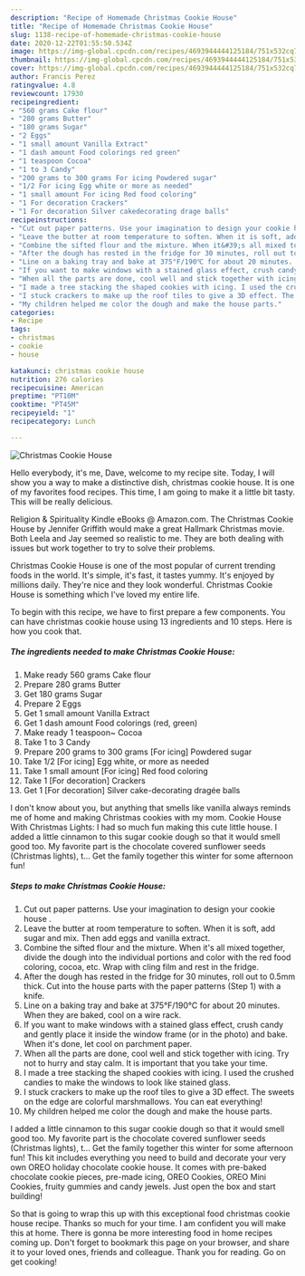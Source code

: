```yaml
---
description: "Recipe of Homemade Christmas Cookie House"
title: "Recipe of Homemade Christmas Cookie House"
slug: 1138-recipe-of-homemade-christmas-cookie-house
date: 2020-12-22T01:55:50.534Z
image: https://img-global.cpcdn.com/recipes/4693944444125184/751x532cq70/christmas-cookie-house-recipe-main-photo.jpg
thumbnail: https://img-global.cpcdn.com/recipes/4693944444125184/751x532cq70/christmas-cookie-house-recipe-main-photo.jpg
cover: https://img-global.cpcdn.com/recipes/4693944444125184/751x532cq70/christmas-cookie-house-recipe-main-photo.jpg
author: Francis Perez
ratingvalue: 4.8
reviewcount: 17930
recipeingredient:
- "560 grams Cake flour"
- "280 grams Butter"
- "180 grams Sugar"
- "2 Eggs"
- "1 small amount Vanilla Extract"
- "1 dash amount Food colorings red green"
- "1 teaspoon Cocoa"
- "1 to 3 Candy"
- "200 grams to 300 grams For icing Powdered sugar"
- "1/2 For icing Egg white or more as needed"
- "1 small amount For icing Red food coloring"
- "1 For decoration Crackers"
- "1 For decoration Silver cakedecorating drage balls"
recipeinstructions:
- "Cut out paper patterns. Use your imagination to design your cookie house ."
- "Leave the butter at room temperature to soften. When it is soft, add sugar and mix. Then add eggs and vanilla extract."
- "Combine the sifted flour and the mixture. When it&#39;s all mixed together, divide the dough into the individual portions and color with the red food coloring, cocoa, etc. Wrap with cling film and rest in the fridge."
- "After the dough has rested in the fridge for 30 minutes, roll out to 0.5mm thick. Cut into the house parts with the paper patterns (Step 1) with a knife."
- "Line on a baking tray and bake at 375°F/190℃ for about 20 minutes. When they are baked, cool on a wire rack."
- "If you want to make windows with a stained glass effect, crush candy and gently place it inside the window frame (or in the photo) and bake. When it&#39;s done, let cool on parchment paper."
- "When all the parts are done, cool well and stick together with icing. Try not to hurry and stay calm. It is important that you take your time."
- "I made a tree stacking the shaped cookies with icing. I used the crushed candies to make the windows to look like stained glass."
- "I stuck crackers to make up the roof tiles to give a 3D effect. The sweets on the edge are colorful marshmallows. You can eat everything!"
- "My children helped me color the dough and make the house parts."
categories:
- Recipe
tags:
- christmas
- cookie
- house

katakunci: christmas cookie house 
nutrition: 276 calories
recipecuisine: American
preptime: "PT10M"
cooktime: "PT45M"
recipeyield: "1"
recipecategory: Lunch

---
```



![Christmas Cookie House](https://img-global.cpcdn.com/recipes/4693944444125184/751x532cq70/christmas-cookie-house-recipe-main-photo.jpg)

Hello everybody, it's me, Dave, welcome to my recipe site. Today, I will show you a way to make a distinctive dish, christmas cookie house. It is one of my favorites food recipes. This time, I am going to make it a little bit tasty. This will be really delicious.

Religion &amp; Spirituality Kindle eBooks @ Amazon.com. The Christmas Cookie House by Jennifer Griffith would make a great Hallmark Christmas movie. Both Leela and Jay seemed so realistic to me. They are both dealing with issues but work together to try to solve their problems.

Christmas Cookie House is one of the most popular of current trending foods in the world. It's simple, it's fast, it tastes yummy. It's enjoyed by millions daily. They're nice and they look wonderful. Christmas Cookie House is something which I've loved my entire life.


To begin with this recipe, we have to first prepare a few components. You can have christmas cookie house using 13 ingredients and 10 steps. Here is how you cook that.

<!--inarticleads1-->

##### The ingredients needed to make Christmas Cookie House:

1. Make ready 560 grams Cake flour
1. Prepare 280 grams Butter
1. Get 180 grams Sugar
1. Prepare 2 Eggs
1. Get 1 small amount Vanilla Extract
1. Get 1 dash amount Food colorings (red, green)
1. Make ready 1 teaspoon~ Cocoa
1. Take 1 to 3 Candy
1. Prepare 200 grams to 300 grams [For icing] Powdered sugar
1. Take 1/2 [For icing] Egg white, or more as needed
1. Take 1 small amount [For icing] Red food coloring
1. Take 1 [For decoration] Crackers
1. Get 1 [For decoration] Silver cake-decorating dragée balls


I don&#39;t know about you, but anything that smells like vanilla always reminds me of home and making Christmas cookies with my mom. Cookie House With Christmas Lights: I had so much fun making this cute little house. I added a little cinnamon to this sugar cookie dough so that it would smell good too. My favorite part is the chocolate covered sunflower seeds (Christmas lights), t… Get the family together this winter for some afternoon fun! 

<!--inarticleads2-->

##### Steps to make Christmas Cookie House:

1. Cut out paper patterns. Use your imagination to design your cookie house .
1. Leave the butter at room temperature to soften. When it is soft, add sugar and mix. Then add eggs and vanilla extract.
1. Combine the sifted flour and the mixture. When it&#39;s all mixed together, divide the dough into the individual portions and color with the red food coloring, cocoa, etc. Wrap with cling film and rest in the fridge.
1. After the dough has rested in the fridge for 30 minutes, roll out to 0.5mm thick. Cut into the house parts with the paper patterns (Step 1) with a knife.
1. Line on a baking tray and bake at 375°F/190℃ for about 20 minutes. When they are baked, cool on a wire rack.
1. If you want to make windows with a stained glass effect, crush candy and gently place it inside the window frame (or in the photo) and bake. When it&#39;s done, let cool on parchment paper.
1. When all the parts are done, cool well and stick together with icing. Try not to hurry and stay calm. It is important that you take your time.
1. I made a tree stacking the shaped cookies with icing. I used the crushed candies to make the windows to look like stained glass.
1. I stuck crackers to make up the roof tiles to give a 3D effect. The sweets on the edge are colorful marshmallows. You can eat everything!
1. My children helped me color the dough and make the house parts.


I added a little cinnamon to this sugar cookie dough so that it would smell good too. My favorite part is the chocolate covered sunflower seeds (Christmas lights), t… Get the family together this winter for some afternoon fun! This kit includes everything you need to build and decorate your very own OREO holiday chocolate cookie house. It comes with pre-baked chocolate cookie pieces, pre-made icing, OREO Cookies, OREO Mini Cookies, fruity gummies and candy jewels. Just open the box and start building! 

So that is going to wrap this up with this exceptional food christmas cookie house recipe. Thanks so much for your time. I am confident you will make this at home. There is gonna be more interesting food in home recipes coming up. Don't forget to bookmark this page on your browser, and share it to your loved ones, friends and colleague. Thank you for reading. Go on get cooking!
